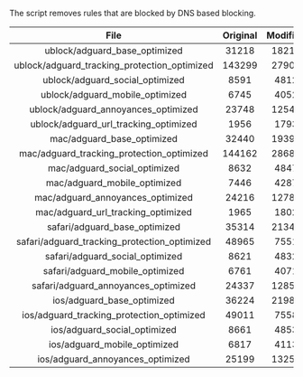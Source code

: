 The script removes rules that are blocked by DNS based blocking.


| File | Original | Modified |
|:----:|:-----:|:-----:|
| ublock/adguard_base_optimized | 31218 | 18211 |
| ublock/adguard_tracking_protection_optimized | 143299 | 27905 |
| ublock/adguard_social_optimized | 8591 | 4812 |
| ublock/adguard_mobile_optimized | 6745 | 4052 |
| ublock/adguard_annoyances_optimized | 23748 | 12544 |
| ublock/adguard_url_tracking_optimized | 1956 | 1793 |
| mac/adguard_base_optimized | 32440 | 19399 |
| mac/adguard_tracking_protection_optimized | 144162 | 28688 |
| mac/adguard_social_optimized | 8632 | 4847 |
| mac/adguard_mobile_optimized | 7446 | 4287 |
| mac/adguard_annoyances_optimized | 24216 | 12788 |
| mac/adguard_url_tracking_optimized | 1965 | 1802 |
| safari/adguard_base_optimized | 35314 | 21344 |
| safari/adguard_tracking_protection_optimized | 48965 | 7551 |
| safari/adguard_social_optimized | 8621 | 4832 |
| safari/adguard_mobile_optimized | 6761 | 4071 |
| safari/adguard_annoyances_optimized | 24337 | 12859 |
| ios/adguard_base_optimized | 36224 | 21985 |
| ios/adguard_tracking_protection_optimized | 49011 | 7558 |
| ios/adguard_social_optimized | 8661 | 4853 |
| ios/adguard_mobile_optimized | 6817 | 4113 |
| ios/adguard_annoyances_optimized | 25199 | 13253 |